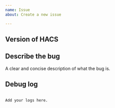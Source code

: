 ```yaml
---
name: Issue
about: Create a new issue

---
```


<!-- Before you open a new issue, search through the existing issues to see if others have had the same problem.

Issues not containing the minimum requirements will be closed:

- Issues without a description (using the header is not good enough) will be closed.
- Issues without debug logging will be closed.

-->

## Version of HACS
<!-- If you are not using the newest version, download and try that before opening an issue
If you are unsure about the version check the "SETTINGS" tab.
-->


## Describe the bug
A clear and concise description of what the bug is.


## Debug log

<!-- To enable debug logs check this https://www.home-assistant.io/components/logger/ 
You can get the log by clicking the "OPEN LOG" button under the "SETTINGS" tab.
-->

```text

Add your logs here.

```
